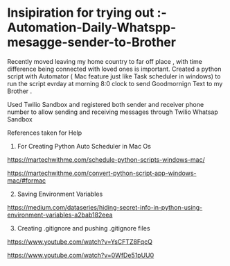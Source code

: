 # Insipiration for trying out :-Automation-Daily-Whatspp-mesagge-sender-to-Brother

Recently moved leaving my home country to far off place , with time difference being connected with loved ones is important.
Created a python script with Automator ( Mac feature just like Task scheduler in windows) to run the script evrday at morning 8:0 clock to send Goodmornign Text to my Brother .


Used Twilio Sandbox and registered both sender and receiver phone number to allow sending and receiving messages through Twilio Whatsap Sandbox

References taken for Help

1) For Creating Python Auto Scheduler in Mac Os 

https://martechwithme.com/schedule-python-scripts-windows-mac/

https://martechwithme.com/convert-python-script-app-windows-mac/#formac

2) Saving Environment Variables

https://medium.com/dataseries/hiding-secret-info-in-python-using-environment-variables-a2bab182eea

3) Creating .gitignore and pushing .gitignore files

https://www.youtube.com/watch?v=YsCFTZ8FqcQ

https://www.youtube.com/watch?v=0WfDe51pUU0
